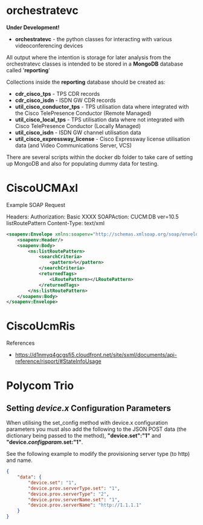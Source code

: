 # orchestratevc

**Under Development!**

* **orchestratevc** - the python classes for interacting with various videoconferencing devices

All output where the intention is storage for later analysis from the orchestratevc classes is intended to be stored in a **MongoDB** database called '**reporting**'

Collections inside the **reporting** database should be created as:

* **cdr_cisco_tps** - TPS CDR records
* **cdr_cisco_isdn** - ISDN GW CDR records
* **util_cisco_conductor_tps** - TPS utilisation data where integrated with the Cisco TelePresence Conductor (Remote Managed)
* **util_cisco_local_tps** - TPS utilisation data where not integrated with Cisco TelePresence Conductor (Locally Managed)
* **util_cisco_isdn** - ISDN GW channel utilisation data
* **util_cisco_expressway_license** - Cisco Expressway license utilisation data (and Video Communications Server, VCS)

There are several scripts within the docker db folder to take care of setting up MongoDB and also for populating dummy data for testing.

# CiscoUCMAxl

Example SOAP Request

Headers:
Authorization: Basic XXXX
SOAPAction: CUCM:DB ver=10.5 listRoutePattern
Content-Type: text/xml

```xml
<soapenv:Envelope xmlns:soapenv="http://schemas.xmlsoap.org/soap/envelope/" xmlns:ns="http://www.cisco.com/AXL/API/10.5">
    <soapenv:Header/>
    <soapenv:Body>
        <ns:listRoutePattern>
        	<searchCriteria>
        		<pattern>%</pattern>
        	</searchCriteria>
        	<returnedTags>
        		<LRoutePattern></LRoutePattern>
        	</returnedTags>
        </ns:listRoutePattern>
    </soapenv:Body>
</soapenv:Envelope>
```

# CiscoUcmRis

References
* https://d1nmyq4gcgsfi5.cloudfront.net/site/sxml/documents/api-reference/risport/#StateInfoUsage

# Polycom Trio

## Setting *device.x* Configuration Parameters

When utilising the set_config method with device.x configuration parameters you must also add the following to the JSON POST data (the dictionary being passed to the method), **"device.set":"1"** and **"device.*configparam*.set:"1"**. 

See the following example to modify the provisioning server type (to http) and name.

```json
{
	"data": {
		"device.set": "1",
		"device.prov.serverType.set": "1",
		"device.prov.serverType": "2",
		"device.prov.serverName.set": "1",
		"device.prov.serverName": "http://1.1.1.1"
	}
}
```